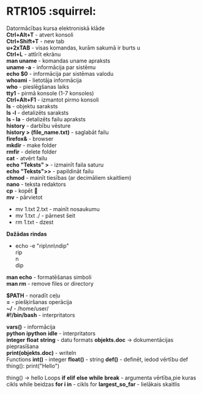 # RTR105 :squirrel:  
Datormācības kursa elektroniskā klāde  
**Ctrl+Alt+T** - atvert konsoli  
**Ctrl+Shift+T** - new tab  
**u+2xTAB** - visas komandas, kurām sakumā ir burts u  
**Ctrl+L** - attīrīt ekrānu  
**man uname** - komandas uname apraksts  
**uname -a** - informācija par sistēmu  
**echo $0** - informācija par sistēmas valodu  
**whoami** - lietotāja informācija  
**who** - pieslēgšanas laiks  
**tty1** - pirmā konsole (1-7 konsoles)  
**Ctrl+Alt+F1** - izmantot pirmo konsoli  
**ls** - objektu saraksts  
**ls -l** - detalizēts saraksts  
**ls - la** - detalizēts failu apraksts  
**history** - darbību vēsture  
**history > (file_name.txt)** - saglabāt failu  
**firefox&** - browser  
**mkdir** - make folder  
**rmfir** - delete folder  
**cat** - atvērt failu  
**echo "Teksts" >** - izmainīt faila saturu  
**echo "Teksts">>** - papildināt failu  
**chmod** - mainīt tiesības (ar decimāliem skaitliem)  
**nano** - teksta redaktors  
**cp** - kopēt :eyes:  
**mv** - pārvietot  
  - mv 1.txt 2.txt - mainīt nosaukumu  
  - mv 1.txt ./ - pārnest šeit  
  - rm 1.txt - dzest  
  
**Dažādas rindas**  
  - echo -e "rip\nn\ndip"  
  rip  
  n  
  dip  
  
  **man echo** - formatēšanas simboli  
  **man rm** - remove files or directory  

**$PATH** - noradīt ceļu  
**=** - piešķiršanas operācija  
**~/** - /home/user/  
**#!/bin/bash** - interpritators  

**vars()** - informācija  
**python**
**ipython**
**idle** - interpritators  
**integer**
**float**
**string** - datu formats
**objekts.__doc__** -> dokumentācijas pieprasīšana  
**print(objekts.__doc__)** - writeln  
Functions
**int()** - integer
**float()** - string
**def()** - definēt, iedod vērtību
def thing():
  print("Hello")

thing() -> hello
Loops
**if**
**elif**
**else**
**while**
**break** - argumenta vērtība,pie kuras cikls while beidzas
**for i in** - cikls for
**largest_so_far** - lielākais skaitlis
